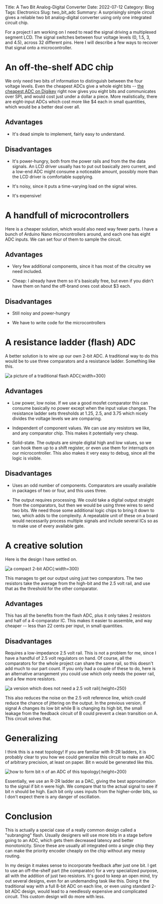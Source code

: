 Title: A Two Bit Analog-Digital Converter
Date: 2022-07-12
Category: Blog
Tags: Electronics
Slug: two_bit_adc
Summary: A surprisingly simple circuit gives a reliable two bit analog-digital converter using only one integrated circuit chip.

For a project I am working on I need to read the signal driving a multiplexed segment LCD. The signal switches between four voltage levels (0, 1.5, 3, and 4.5), across 32 different pins. Here I will describe a few ways to recover that signal onto a microcontroller.

# An off-the-shelf ADC chip

We only need two bits of information to distinguish between the four voltage levels. Even the cheapest ADCs give a whole eight bits -- [the cheapest ADC on Digikey](https://www.digikey.com/en/products/detail/touchstone-semiconductor/TS7003ITD833T/3645626) right now gives you eight bits and communicates over SPI, and would cost just under a dollar a piece. More realistically, there are eight-input ADCs which cost more like $4 each in small quantities, which would be a better deal over all.

## Advantages

- It's dead simple to implement, fairly easy to understand.

## Disadvantages

- It's power-hungry, both from the power rails and from the the data signals. An LCD driver usually has to put out basically zero current, and a low-end ADC might consume a noticeable amount, possibly more than the LCD driver is comfortable supplying.

- It's noisy, since it puts a time-varying load on the signal wires.

- It's expensive!

# A handfull of microcontrollers

Here is a cheaper solution, which would also need way fewer parts. I have a bunch of Arduino Nano microcontrollers around, and each one has eight ADC inputs. We can set four of them to sample the circuit.

## Advantages

- Very few additional components, since it has most of the circuitry we need included.

- Cheap: I already have them so it's basically free, but even if you didn't have them on hand the off-brand ones cost about $3 each.

## Disadvantages

- Still noisy and power-hungry

- We have to write code for the microcontrollers

# A resistance ladder (flash) ADC

A better solution is to wire up our own 2-bit ADC. A traditional way to do this would be to use three comparators and a resistance ladder. Something like this.

![a picture of a traditional flash ADC]({attach}traditional_flash_adc.svg){:width=300}

## Advantages

- Low power, low noise. If we use a good mosfet comparator this can consume basically no power except when the input value changes. The resistance ladder sets thresholds at 1.25, 2.5, and 3.75 which nicely divides the voltage levels we are comparing.

- Independent of component values. We can use any resistors we like, and any comparator chip. This makes it potentially very cheap.

- Solid-state. The outputs are simple digital high and low values, so we can hook them up to a shift register, or even use them for interrupts on our microcontroller. This also makes it very easy to debug, since all the logic is visible.

## Disadvantages

- Uses an odd number of components. Comparators are usually available in packages of two or four, and this uses three.

- The output requires processing. We could take a digital output straight from the comparators, but then we would be using three wires to send two bits. We need those some additional logic chips to bring it down to two, which adds to the complexity. A repeatable unit of these on a board would necessarily process multiple signals and include several ICs so as to make use of every available gate.

# A creative solution

Here is the design I have settled on.

![a compact 2-bit ADC]({attach}compact_adc.svg){:width=300}

This manages to get our output using just two comparators. The two resistors take the average from the high-bit and the 2.5 volt rail, and use that as the threshold for the other comparator.

## Advantages

This has all the benefits from the flash ADC, plus it only takes 2 resistors and half of a 4-comparator IC. This makes it easier to assemble, and way cheaper -- less than 22 cents per input, in small quantities.

## Disadvantages

Requires a low-impedance 2.5 volt rail. This is not a problem for me, since I have a handful of 2.5 volt regulators on hand. Of course, all the comparators for the whole project can share the same rail, so this doesn't add much to our part count. If you only had a couple of these to do, here is an alternative arrangement you could use which only needs the power rail, and a few more resistors.

![a version which does not need a 2.5 volt rail]({attach}no_reference_adc.svg){:height=250}

This also reduces the noise on the 2.5 volt reference line, which could reduce the chance of jittering on the output. In the previous version, if signal A changes its low bit while B is changing its high bit, the small leakage from the feedback circuit of B could prevent a clean transition on A. This circuit solves that.

# Generalizing

I think this is a neat topology! If you are familiar with R-2R ladders, it is probably clear to you how we could generalize this circuit to make an ADC of arbitrary precision, at least on paper. Bit n would be generated like this.

![how to form bit n of an ADC of this topology]({attach}r_2r_adc.svg){:height=200}

Essentially, we use an R-2R ladder as a DAC, giving the best approximation to the signal if bit n were high. We compare that to the actual signal to see if bit n should be high. Each bit only uses inputs from the higher-order bits, so I don't expect there is any danger of oscillation.

# Conclusion

This is actually a special case of a really common design called a "subranging" flash. Usually designers will use more bits in a stage before going to an ADC, which gets them decreased latency and better monotonicity. Since these are usually all integrated onto a single chip they can make the priority encoder cheaply on the chip without any messy routing.

In my design it makes sense to incorporate feedback after just one bit. I get to use an off-the-shelf part (the comparator) for a very specialized purpose, all with the addition of just two resistors. It's good to keep an open mind, try out several designs, even for an undemanding task like this. Doing it the traditional way with a full 8-bit ADC on each line, or even using standard 2-bit ADC design, would lead to a needlessly expensive and complicated circuit. This custom design will do more with less.